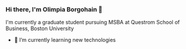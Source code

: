 ### Hi there, I'm Olimpia Borgohain 👋

I'm currently a graduate student pursuing MSBA at Questrom School of Business, Boston University
<!--
**olimpia-b/olimpia-b** is a ✨ _special_ ✨ repository because its `README.md` (this file) appears on your GitHub profile.

Here are some ideas to get you started:

- 🔭 I’m currently working on ...
-->
- 🌱 I’m currently learning new technologies
  <!--
- 👯 I’m looking to collaborate on ...
- 🤔 I’m looking for help with ...
- 💬 Ask me about ...
- 📫 How to reach me:
  -->
- 😄 Pronouns: she/hers
- ⚡ Fun fact: I love listening to rock, punk music and going for walks

